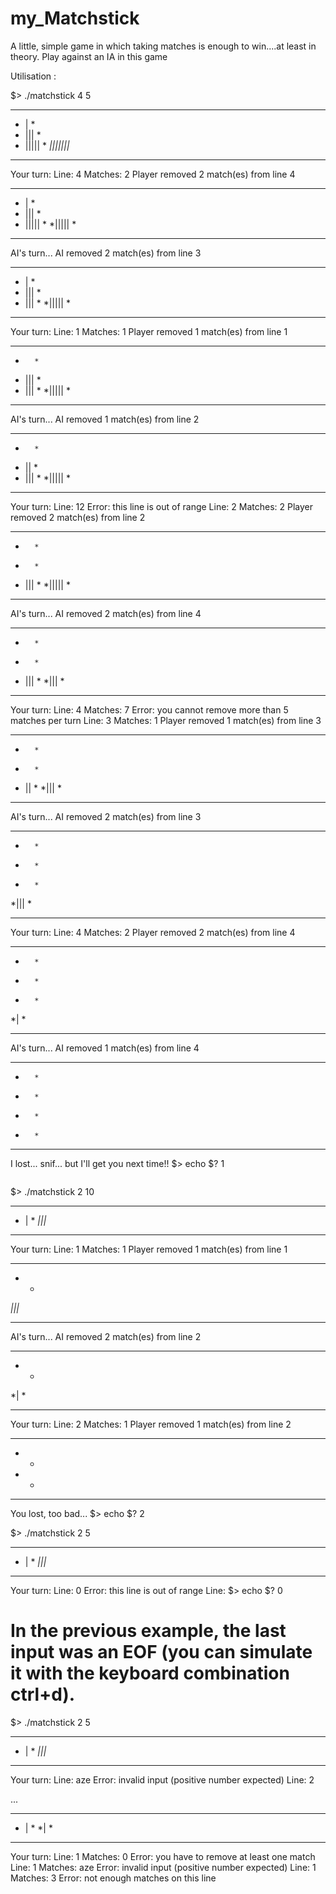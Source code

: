 # my_Matchstick
A little, simple game in which taking matches is enough to win....at least in theory.
Play against an IA in this game

Utilisation :

$> ./matchstick 4 5
*********
*   |   *
*  |||  *
* ||||| *
*|||||||*
*********

Your turn:
Line: 4
Matches: 2
Player removed 2 match(es) from line 4
*********
*   |   *
*  |||  *
* ||||| *
*|||||  *
*********

AI's turn...
AI removed 2 match(es) from line 3
*********
*   |   *
*  |||  *
* |||   *
*|||||  *
*********

Your turn:
Line: 1
Matches: 1
Player removed 1 match(es) from line 1
*********
*       *
*  |||  *
* |||   *
*|||||  *
*********

AI's turn...
AI removed 1 match(es) from line 2
*********
*       *
*  ||   *
* |||   *
*|||||  *
*********

Your turn:
Line: 12
Error: this line is out of range
Line: 2
Matches: 2
Player removed 2 match(es) from line 2
*********
*       *
*       *
* |||   *
*|||||  *
*********

AI's turn...
AI removed 2 match(es) from line 4
*********
*       *
*       *
* |||   *
*|||    *
*********

Your turn:
Line: 4
Matches: 7
Error: you cannot remove more than 5 matches per turn
Line: 3
Matches: 1
Player removed 1 match(es) from line 3
*********
*       *
*       *
* ||    *
*|||    *
*********

AI's turn...
AI removed 2 match(es) from line 3
*********
*       *
*       *
*       *
*|||    *
*********

Your turn:
Line: 4
Matches: 2
Player removed 2 match(es) from line 4
*********
*       *
*       *
*       *
*|      *
*********

AI's turn...
AI removed 1 match(es) from line 4
*********
*       *
*       *
*       *
*       *
*********
I lost... snif... but I'll get you next time!!
$> echo $?
1
~~~~~

~~~~~
$> ./matchstick 2 10
*****
* | *
*|||*
*****

Your turn:
Line: 1
Matches: 1
Player removed 1 match(es) from line 1
*****
*   *
*|||*
*****

AI's turn...
AI removed 2 match(es) from line 2
*****
*   *
*|  *
*****

Your turn:
Line: 2
Matches: 1
Player removed 1 match(es) from line 2
*****
*   *
*   *
*****
You lost, too bad...
$> echo $?
2



$> ./matchstick 2 5
*****
* | *
*|||*
*****

Your turn:
Line: 0
Error: this line is out of range
Line: $> echo $?
0
# In the previous example, the last input was an EOF (you can simulate it with the keyboard combination ctrl+d).


$> ./matchstick 2 5
*****
* | *
*|||*
*****

Your turn:
Line: aze
Error: invalid input (positive number expected)
Line: 2

...

*****
* | *
*|  *
*****

Your turn:
Line: 1
Matches: 0
Error: you have to remove at least one match
Line: 1
Matches: aze
Error: invalid input (positive number expected)
Line: 1
Matches: 3
Error: not enough matches on this line
